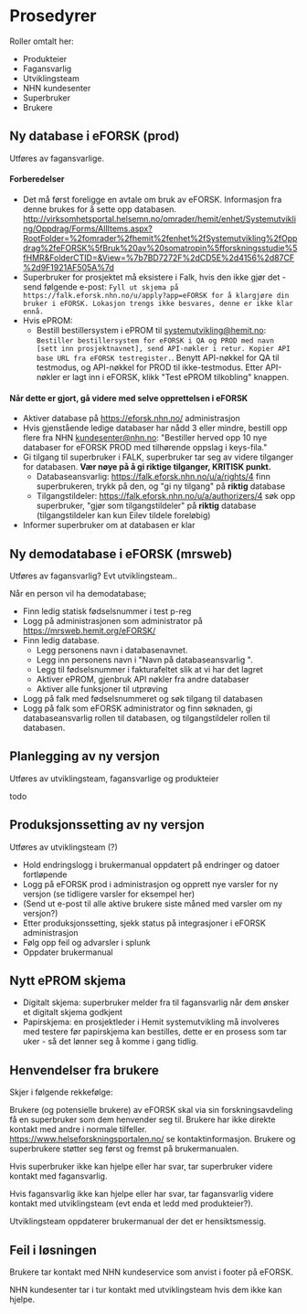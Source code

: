 # Prosedyrer

Roller omtalt her:

* Produkteier
* Fagansvarlig
* Utviklingsteam
* NHN kundesenter
* Superbruker
* Brukere

## Ny database i eFORSK (prod)

Utføres av fagansvarlige.

#### Forberedelser

* Det må først foreligge en avtale om bruk av eFORSK. Informasjon fra denne brukes for å sette opp databasen. http://virksomhetsportal.helsemn.no/omrader/hemit/enhet/Systemutvikling/Oppdrag/Forms/AllItems.aspx?RootFolder=%2fomrader%2fhemit%2fenhet%2fSystemutvikling%2fOppdrag%2feFORSK%5fBruk%20av%20somatropin%5fforskningsstudie%5fHMR&FolderCTID=&View=%7b7BD7272F%2dCD5E%2d4156%2d87CF%2d9F1921AF505A%7d
* Superbruker for prosjektet må eksistere i Falk, hvis den ikke gjør det - send følgende e-post: `Fyll ut skjema på https://falk.eforsk.nhn.no/u/apply?app=eFORSK for å klargjøre din bruker i eFORSK. Lokasjon trengs ikke besvares, denne er ikke klar ennå.`
* Hvis ePROM:
  * Bestill bestillersystem i ePROM til systemutvikling@hemit.no: `Bestiller bestillersystem for eFORSK i QA og PROD med navn [sett inn prosjektnavnet], send API-nøkler i retur. Kopier API base URL fra eFORSK testregister.`. Benytt API-nøkkel for QA til testmodus, og API-nøkkel for PROD til ikke-testmodus. Etter API-nøkler er lagt inn i eFORSK, klikk "Test ePROM tilkobling" knappen.
  
#### Når dette er gjort, gå videre med selve opprettelsen i eFORSK
  
* Aktiver database på https://eforsk.nhn.no/ administrasjon
* Hvis gjenstående ledige databaser har nådd 3 eller mindre, bestill opp flere fra NHN kundesenter@nhn.no: "Bestiller herved opp 10 nye databaser for eFORSK PROD med tilhørende oppslag i keys-fila."
* Gi tilgang til superbruker i FALK, superbruker tar seg av videre tilganger for databasen. **Vær nøye på å gi riktige tilganger, KRITISK punkt.** 
  * Databaseansvarlig: https://falk.eforsk.nhn.no/u/a/rights/4 finn superbrukeren, trykk på den, og "gi ny tilgang" på **riktig** database
  * Tilgangstildeler: https://falk.eforsk.nhn.no/u/a/authorizers/4 søk opp superbruker, "gjør som tilgangstildeler" på **riktig** database
 (tilgangstildeler kan kun Eilev tildele foreløbig) 
* Informer superbruker om at databasen er klar

## Ny demodatabase i eFORSK (mrsweb)

Utføres av fagansvarlig? Evt utviklingsteam..

Når en person vil ha demodatabase;

* Finn ledig statisk fødselsnummer i test p-reg
* Logg på administrasjonen som administrator på https://mrsweb.hemit.org/eFORSK/
* Finn ledig database. 
  * Legg personens navn i databasenavnet.
  * Legg inn personens navn i "Navn på databaseansvarlig ".
  * Legg til fødselsnummer i fakturafeltet slik at vi har det lagret
  * Aktiver ePROM, gjenbruk API nøkler fra andre databaser
  * Aktiver alle funksjoner til utprøving
* Logg på falk med fødselsnummeret og søk tilgang til databasen
* Logg på falk som eFORSK administrator og finn søknaden, gi databaseansvarlig rollen til databasen, og tilgangstildeler rollen til databasen.

## Planlegging av ny versjon

Utføres av utviklingsteam, fagansvarlige og produkteier

todo

## Produksjonssetting av ny versjon

Utføres av utviklingsteam (?)

* Hold endringslogg i brukermanual oppdatert på endringer og datoer fortløpende
* Logg på eFORSK prod i administrasjon og opprett nye varsler for ny versjon (se tidligere varsler for eksempel her)
* (Send ut e-post til alle aktive brukere siste måned med varsler om ny versjon?)
* Etter produksjonssetting, sjekk status på integrasjoner i eFORSK administrasjon
* Følg opp feil og advarsler i splunk
* Oppdater brukermanual

## Nytt ePROM skjema

* Digitalt skjema: superbruker melder fra til fagansvarlig når dem ønsker et digitalt skjema godkjent
* Papirskjema: en prosjektleder i Hemit systemutvikling må involveres med testere før papirskjema kan bestilles, dette er en prosess som tar uker - så det lønner seg å komme i gang tidlig.

## Henvendelser fra brukere

Skjer i følgende rekkefølge:

Brukere (og potensielle brukere) av eFORSK skal via sin forskningsavdeling få en superbruker som dem henvender seg til. Brukere har ikke direkte kontakt med andre i normale tilfeller. https://www.helseforskningsportalen.no/ se kontaktinformasjon. Brukere og superbrukere støtter seg først og fremst på brukermanualen.

Hvis superbruker ikke kan hjelpe eller har svar, tar superbruker videre kontakt med fagansvarlig.

Hvis fagansvarlig ikke kan hjelpe eller har svar, tar fagansvarlig videre kontakt med utviklingsteam (evt enda et ledd med produkteier?).

Utviklingsteam oppdaterer brukermanual der det er hensiktsmessig.

## Feil i løsningen

Brukere tar kontakt med NHN kundeservice som anvist i footer på eFORSK.

NHN kundesenter tar i tur kontakt med utviklingsteam hvis dem ikke kan hjelpe.
